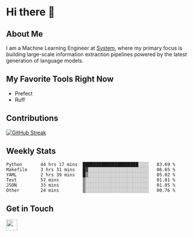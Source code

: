# Hi there 👋

## About Me
I am a Machine Learning Engineer at [System](https://www.system.com), where my primary focus is building large-scale information extraction pipelines powered by the latest generation of language models.

## My Favorite Tools Right Now
- Prefect
- Ruff


## Contributions
[![GitHub Streak](https://streak-stats.demolab.com/?user=naingthet&theme=dark)](https://git.io/streak-stats)


## Weekly Stats
<!--START_SECTION:waka-->

```text
Python       44 hrs 17 mins  █████████████████████░░░░   83.69 %
Makefile     3 hrs 31 mins   █▓░░░░░░░░░░░░░░░░░░░░░░░   06.65 %
YAML         2 hrs 39 mins   █▒░░░░░░░░░░░░░░░░░░░░░░░   05.02 %
Text         57 mins         ▒░░░░░░░░░░░░░░░░░░░░░░░░   01.81 %
JSON         33 mins         ▒░░░░░░░░░░░░░░░░░░░░░░░░   01.05 %
Other        24 mins         ▒░░░░░░░░░░░░░░░░░░░░░░░░   00.76 %
```

<!--END_SECTION:waka-->

## Get in Touch
<p align='left'>
<!-- <a href="https://naingthet.github.io/"><img height="30" src="https://img.shields.io/badge/Portfolio-%230077B5.svg?style=for-the-badge&logoColor=white"></a>&nbsp;&nbsp; -->
<a href="https://www.linkedin.com/in/thet-naing/"><img height="30" src="https://img.shields.io/badge/linkedin-%230077B5.svg?style=for-the-badge&logo=linkedin&logoColor=white"></a>&nbsp;&nbsp;
</p>
